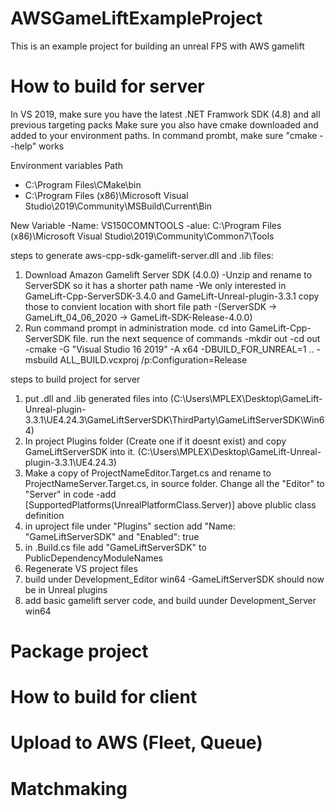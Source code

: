 # AWSGameLiftExampleProject

This is an example project for building an unreal FPS with AWS gamelift


# How to build for server

In VS 2019, make sure you have the latest .NET Framwork SDK (4.8) and all previous targeting packs
Make sure you also have cmake downloaded and added to your environment paths. In command prombt, make sure "cmake --help" works

Environment variables Path
- C:\Program Files\CMake\bin
- C:\Program Files (x86)\Microsoft Visual Studio\2019\Community\MSBuild\Current\Bin

New Variable 
-Name: VS150COMNTOOLS
-alue: C:\Program Files (x86)\Microsoft Visual Studio\2019\Community\Common7\Tools

steps to generate aws-cpp-sdk-gamelift-server.dll and .lib files:
1. Download Amazon Gamelift Server SDK (4.0.0) 
   -Unzip and rename to ServerSDK so it has a shorter path name
   -We only interested in GameLift-Cpp-ServerSDK-3.4.0 and GameLift-Unreal-plugin-3.3.1 copy those to convient location with short file path
   -(ServerSDK -> GameLift_04_06_2020 -> GameLift-SDK-Release-4.0.0)
2. Run command prompt in administration mode.  cd into GameLift-Cpp-ServerSDK file. run the next sequence of commands
   -mkdir out
   -cd out
   -cmake -G "Visual Studio 16 2019" -A x64 -DBUILD_FOR_UNREAL=1 ..
   -msbuild ALL_BUILD.vcxproj /p:Configuration=Release

steps to build project for server
1. put .dll and .lib generated files into (C:\Users\MPLEX\Desktop\GameLift-Unreal-plugin-3.3.1\UE4.24.3\GameLiftServerSDK\ThirdParty\GameLiftServerSDK\Win64)
2. In project Plugins folder (Create one if it doesnt exist) and copy GameLiftServerSDK into it. (C:\Users\MPLEX\Desktop\GameLift-Unreal-plugin-3.3.1\UE4.24.3)
3. Make a copy of ProjectNameEditor.Target.cs and rename to ProjectNameServer.Target.cs, in source folder. Change all the "Editor" to "Server" in code
   -add [SupportedPlatforms(UnrealPlatformClass.Server)] above plublic class definition
4. in uproject file under "Plugins" section add "Name: "GameLiftServerSDK" and "Enabled": true
5. in .Build.cs file add "GameLiftServerSDK" to PublicDependencyModuleNames 
6. Regenerate VS project files
7. build under Development_Editor win64
   -GameLiftServerSDK should now be in Unreal plugins
8. add basic gamelift server code, and build uunder Development_Server win64

# Package project


# How to build for client


# Upload to AWS (Fleet, Queue)

# Matchmaking 
